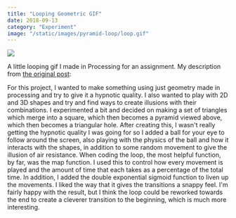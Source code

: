```yaml
---
title: "Looping Geometric GIF"
date: 2018-09-13
category: "Experiment"
image: "/static/images/pyramid-loop/loop.gif"
---
```


![](/static/images/pyramid-loop/loop.gif)

A little looping gif I made in Processing for an assignment. My description from [the original post](http://cmuems.com/2018/60212f/chromsan/09/13/chromsan-animatedloop/):

For this project, I wanted to make something using just geometry made in processing and try to give it a hypnotic quality. I also wanted to play with 2D and 3D shapes and try and find ways to create illusions with their combinations. I experimented a bit and decided on making a set of triangles which merge into a square, which then becomes a pyramid viewed above, which then becomes a triangular hole. After creating this, I wasn't really getting the hypnotic quality I was going for so I added a ball for your eye to follow around the screen, also playing with the physics of the ball and how it interacts with the shapes, in addition to some random movement to give the illusion of air resistance. When coding the loop, the most helpful function, by far, was the map function. I used this to control how every movement is played and the amount of time that each takes as a percentage of the total time. In addition, I added the double exponential sigmoid function to liven up the movements. I liked the way that it gives the transitions a snappy feel. I'm fairly happy with the result, but I think the loop could be reworked towards the end to create a cleverer transition to the beginning, which is much more interesting.
